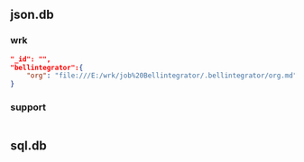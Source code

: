 ## json.db

### wrk
```json
"_id": "",
"bellintegrator":{
    "org": "file:///E:/wrk/job%20Bellintegrator/.bellintegrator/org.md",
}

```
### support
```json

```

## sql.db